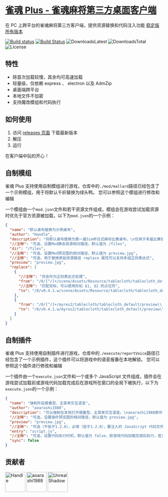 # [雀魂 Plus - 雀魂麻将第三方桌面客户端](https://github.com/iamapig120/majsoul-plus-client)

在 PC 上跨平台的雀魂麻将第三方客户端，提供资源替换和代码注入功能
<a href="https://github.com/iamapig120/majsoul-plus-client/releases/latest">稳定版</a> <a href="https://github.com/iamapig120/majsoul-plus-client/releases/">所有版本</a>

[![Build status](https://ci.appveyor.com/api/projects/status/cx2hgugjts6ed932/branch/master?svg=true)](https://ci.appveyor.com/project/hyunrealshadow/majsoul-plus-client/branch/master)
[![Build Status](https://travis-ci.com/MajsoulPlus/majsoul-plus-client.svg?branch=master)](https://travis-ci.com/MajsoulPlus/majsoul-plus-client)
![DownloadsLatest](https://img.shields.io/github/downloads/iamapig120/majsoul-plus-client/latest/total.svg)
![DownloadsTotal](https://img.shields.io/github/downloads/iamapig120/majsoul-plus-client/total.svg)
![License](https://img.shields.io/github/license/iamapig120/majsoul-plus-client.svg)

## 特性

- 除首次加载较慢，其余均可高速加载
- 轻量级，仅依赖 express 、 electron 以及 AdmZip
- 桌面端跨平台
- 本地文件不加密
- 支持魔改模组和代码执行

## 如何使用

1. 访问 <a href="https://github.com/iamapig120/majsoul-plus-client/releases/latest">releases 页面</a> 下载最新版本
2. 解压
3. 运行

在客户端中玩的开心！

## 自制模组

雀魂 Plus 支持使用自制模组进行游戏，仓库中的`./mod/mallard`路径已经包含了一个示例模组，用于将默认千织替换为绿头鸭。
您可以参照这个模组进行修改和编辑

一个模组由一个`mod.json`文件和若干资源文件组成，模组会在游戏尝试加载资源时优先于官方资源被加载，以下为`mod.json`的一个示例：

```json
{
  "name": "默认桌布替换为示例桌布",
  "author": "Handle",
  "description": "将默认桌布替换为第一届Sim杯日式麻将比赛桌布，\n仅用于本届比赛使用。",
  "//注释": "可选，设置Mod静态资源相对路径，默认值为 /files",
  "dir": "/files",
  "//注释": "可选，设置Mod预览图的相对路径，默认值为 preview.jpg",
  "//注释": "可选，用于替换原始资源路径 replace 属性可以支持多组正则表达式",
  "preview": "preview.jpg",
  "replace": [
    {
      "//注释": "将会作为正则表达式处理",
      "from": "/0/[^/]+/scene/Assets/Resource/tablecloth/tablecloth_default/Table_Dif\\.jpg",
      "//注释": "匹配目标，可以使用形如 $1, $2 的占位符",
      "to": "/0/v0.4.1.w/scene/Assets/Resource/tablecloth/tablecloth_default/Table_Dif\\.jpg"
    },
    {
      "from": "/0/[^/]+/myres2/tablecloth/tablecloth_default/preview\\.jpg",
      "to": "/0/v0.4.1.w/myres2/tablecloth/tablecloth_default/preview\\.jpg"
    }
  ]
}
```

## 自制插件

雀魂 Plus 支持使用自制插件进行游戏，仓库中的`./execute/reportVoice`路径已经包含了一个示例插件，这个插件可以将游戏中的语音报番在本地解锁。
您可以参照这个插件进行修改和编辑

一个插件由一个`execute.json`文件和一个或多个 JavaScript 文件组成，插件会在游戏尝试加载前或游戏代码加载完成后在游戏所在窗口的全局下被执行，以下为`execute.json`的一个示例：

```json
{
  "name": "强制开启报番型、主菜单交互语音",
  "author": "aoarashi1988",
  "description": "可以强制在本地打开报番型、主菜单交互语音。\naoarashi1988原作，Handle修改。",
  "//注释": "可选，设置插件预览图的相对路径，默认值为 preview.jpg",
  "preview": "preview.jpg",
  "//注释": "可选（不低于1.2.6），必填（低于1.2.6），要注入的 JavaScript 代码文件",
  "entry": "script.js",
  "//注释": "可选，设置代码执行时机，默认值为 false，即游戏代码加载完成后执行，若为 true 则会在游戏加载前执行要注入的代码",
  "sync": false
}
```

## 贡献者


[<img src="https://avatars0.githubusercontent.com/u/16359124?s=64" width="64" height="64" alt="Handle"/>](https://github.com/iamapig120)
[<img src="https://avatars0.githubusercontent.com/u/30466105?s=64" width="64" height="64" alt="aoarashi1988"/>](https://github.com/aoarashi1988)
[<img src="https://avatars0.githubusercontent.com/u/36305150?s=64" width="64" height="64" alt="UnrealShadow"/>](https://github.com/hyunrealshadow)
